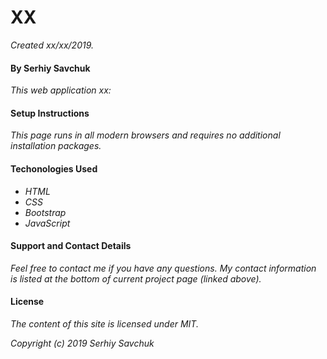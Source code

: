 # XX
_Created xx/xx/2019._

#### By Serhiy Savchuk
_This web application xx:_

#### Setup Instructions
_This page runs in all modern browsers and requires no additional installation packages._

#### Techonologies Used
* _HTML_
* _CSS_
* _Bootstrap_
* _JavaScript_

#### Support and Contact Details
_Feel free to contact me if you have any questions. My contact information is listed at the bottom of current project page (linked above)._
#### License
_The content of this site is licensed under MIT._

_Copyright (c) 2019 Serhiy Savchuk_
